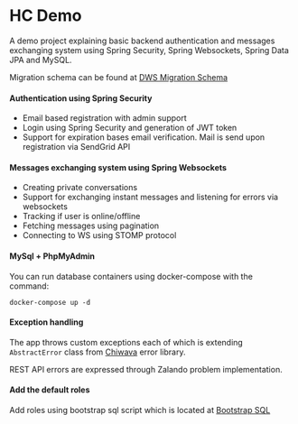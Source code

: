# HC Demo
A demo project explaining basic backend authentication and messages exchanging system using Spring Security, Spring Websockets, Spring Data JPA and MySQL.

Migration schema can be found at
[DWS Migration Schema](https://github.com/DarioNevistic/dws-healthcare/blob/master/src/configuration/src/main/resources/db/migration/V1__initial_schema.sql)


#### Authentication using Spring Security
 - Email based registration with admin support
 - Login using Spring Security and generation of JWT token
 - Support for expiration bases email verification. Mail is send upon registration via SendGrid API


#### Messages exchanging system using Spring Websockets
 - Creating private conversations
 - Support for exchanging instant messages and listening for errors via websockets
 - Tracking if user is online/offline
 - Fetching messages using pagination
 - Connecting to WS using STOMP protocol

#### MySql + PhpMyAdmin
You can run database containers using docker-compose with the command:

`docker-compose up -d`
  
  
#### Exception handling
The app throws custom exceptions each of which is extending `AbstractError` class from [Chiwava](https://mvnrepository.com/artifact/com.nsoft.chiwava/chiwava-core-error) error library.

REST API errors are expressed through Zalando problem implementation.


#### Add the default roles
 Add roles using bootstrap sql script which is located at 
[Bootstrap SQL](https://github.com/DarioNevistic/dws-healthcare/blob/master/src/configuration/src/main/resources/db/bootstrap.sql)


